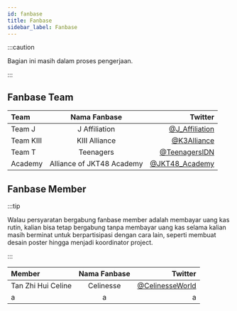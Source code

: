 ```yaml
---
id: fanbase
title: Fanbase
sidebar_label: Fanbase
---
```


:::caution

Bagian ini masih dalam proses pengerjaan.

:::

## Fanbase Team

|Team|Nama Fanbase|Twitter|
| :------------- | :----------: | -----------: |
|Team J|J Affiliation|[@J_Affiliation](https://twitter.com/J_Affiliation)|
|Team KIII|KIII Alliance|[@K3Alliance](https://twitter.com/K3Alliance)|
|Team T|Teenagers|[@TeenagersIDN](https://twitter.com/TeenagersIDN)|
|Academy|Alliance of JKT48 Academy|[@JKT48_Academy](https://twitter.com/JKT48_Academy)|


## Fanbase Member

:::tip

Walau persyaratan bergabung fanbase member adalah membayar uang kas rutin, kalian bisa tetap bergabung tanpa membayar uang kas selama kalian masih berminat untuk berpartisipasi dengan cara lain, seperti membuat desain poster hingga menjadi koordinator project.

:::

| Member       | Nama Fanbase     | Twitter   |
| :------------- | :----------: | -----------: |
| Tan Zhi Hui Celine | Celinesse   | [@CelinesseWorld](https://twitter.com/celinesseworld) |
|a   | a | a |